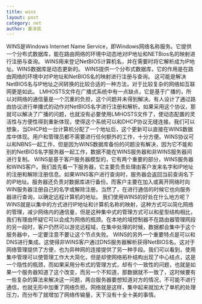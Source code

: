 ```yaml
---
title: wins
layout: post
category: net
author: 夏泽民
---
```

<!-- more -->
WINS是Windows Internet Name Service，即Windows网络名称服务。它提供一个分布式数据库，能在路由网络的环境中动态地对IP地址和NETBios名的映射进行注册与查询。 WINS用来登记NetBIOS计算机名，并在需要时将它解析成为IP地址。WINS数据库是动态更新的。
WINS提供一个分布式数据库，它的作用是在路由网络的环境中对IP地址和NetBIOS名的映射进行注册与查询。 这可能是解决NetBIOS名与IP地址之间转换的比较合适的一种方法，对于比较复杂的网络如互联网更是如此。
LMHOSTS文件在广播式系统中有一点缺点，它是基于广播的，所以对网络的通信量是一个沉重的负担，这个问题并未得到解决。有人设计了通过路由协议进行单播式的动作对NetBIOS名字进行注册和解析。如果采用这个协议，那就可以解决了广播的问题，也就没有必要使用LMHOSTS文件了，使动态配置的灵活性与方便性得到重新体现，使得这个系统可以和DHCP协议无缝连接。我们可以想象，当DHCP给一台计算机分配了一个地址后，这个更新可以直接在WINS数据库中体现。用户和管理员都不需要进行任何额外的工作，十分方便。WINS协议可以和NBNS一起工作，但是因为WINS数据库备份的问题没有解决，因为它不能和别的NetBIOS名字服务器一起工作，数据不能在WINS服务器和非WINS服务器间进行复制。
WINS是基于客户服务器模型的，它有两个重要的部分，WINS服务器和WINS客户。我们首先看一下服务器，它主要负责处理由客户发来名字和IP地址的注册和解除注册信息。如果WINS客户进行查询时，服务器会返回当前查询名下的IP地址。服务器还负责对数据库进行备份。而客户主要在加入或离开网络时向WIN服务器注册自己的名字或解除注册。当然了，在进行通信的时候它也向服务器进行查询，以确定远程计算机的地址。
我们使用WINS的好处在什么地方呢？WINS就是以集中的方式进行IP地址和计算机名称的映射，这种方式可以简化网络的管理，减少网络内的通信量，但是这种集中式的管理方式可以和星型结构相比，我们有理由怀疑它可以会成为网络的瓶颈。在本地的域控制器不在路由器管理网段的另一段时，客户仍然可以游览远程域，在集中处理的时候，数据都会集中于这个服务器中，一定要注意不要让这个节点失败。
WINS的另外一个重要特点是可以和DNS进行集成。这使得非WINS客户通过DNS服务器解析获得NetBIOS名。这对于网络管理提供了方便，也为异种网的连接提供了另一种手段。我们可以看到，使用集中管理可以使管理工作大大简化，但是却使网络拓朴结构出现了中心结点，这是一个隐性的瓶颈，而如果采用分布式的管理方式，却有个一致性的问题，也就是如果一个服务器知道了这个改变，而另一个不知道，那数据就不一致了，这时候要有一些复杂的算法来解决这一问题，两台服务器要想知道对方的情况，不可能不进行通信，也就无形中加重了网络负担。网络就是这样，集中起来就加大了单机的处理压力，而分布了就增加了网络传输量，天下没有十全十美的事情。

